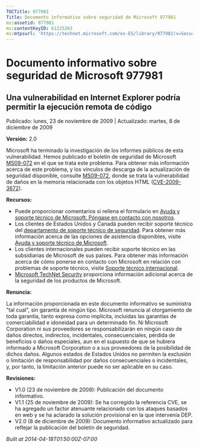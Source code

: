 ```yaml
---
TOCTitle: 977981
Title: Documento informativo sobre seguridad de Microsoft 977981
ms:assetid: 977981
ms:contentKeyID: 61225263
ms:mtpsurl: 'https://technet.microsoft.com/es-ES/library/977981(v=Security.10)'
---
```


Documento informativo sobre seguridad de Microsoft 977981
=========================================================

Una vulnerabilidad en Internet Explorer podría permitir la ejecución remota de código
-------------------------------------------------------------------------------------

Publicado: lunes, 23 de noviembre de 2009 | Actualizado: martes, 8 de diciembre de 2009

**Versión:** 2.0

Microsoft ha terminado la investigación de los informes públicos de esta vulnerabilidad. Hemos publicado el boletín de seguridad de Microsoft [MS09-072](http://technet.microsoft.com/security/bulletin/ms09-072) en el que se trata este problema. Para obtener más información acerca de este problema, y los vínculos de descarga de la actualización de seguridad disponible, consulte [MS09-072](http://technet.microsoft.com/security/bulletin/ms09-072), donde se trata la vulnerabilidad de daños en la memoria relacionada con los objetos HTML ([CVE-2009-3672](http://www.cve.mitre.org/cgi-bin/cvename.cgi?name=cve-2009-3672)).

**Recursos:**

-   Puede proporcionar comentarios si rellena el formulario en [Ayuda y soporte técnico de Microsoft: Póngase en contacto con nosotros](https://support.microsoft.com/common/survey.aspx?scid=sw;en;1257&amp;showpage=1&amp;ws=technet&amp;sd=tech).
-   Los clientes de Estados Unidos y Canadá pueden recibir soporte técnico del [departamento de soporte técnico de seguridad](http://go.microsoft.com/fwlink/?linkid=21131). Para obtener más información acerca de las opciones de asistencia disponibles, visite [Ayuda y soporte técnico de Microsoft](http://support.microsoft.com/).
-   Los clientes internacionales pueden recibir soporte técnico en las subsidiarias de Microsoft de sus países. Para obtener más información acerca de cómo ponerse en contacto con Microsoft en relación con problemas de soporte técnico, visite [Soporte técnico internacional](http://go.microsoft.com/fwlink/?linkid=21155).
-   [Microsoft TechNet Security](http://go.microsoft.com/fwlink/?linkid=21132) proporciona información adicional acerca de la seguridad de los productos de Microsoft.

**Renuncia:**

La información proporcionada en este documento informativo se suministra "tal cual", sin garantía de ningún tipo. Microsoft renuncia al otorgamiento de toda garantía, tanto expresa como implícita, incluidas las garantías de comerciabilidad e idoneidad para un determinado fin. Ni Microsoft Corporation ni sus proveedores se responsabilizarán en ningún caso de daños directos, indirectos, incidentales, consecuenciales, pérdida de beneficios o daños especiales, aun en el supuesto de que se hubiera informado a Microsoft Corporation o a sus proveedores de la posibilidad de dichos daños. Algunos estados de Estados Unidos no permiten la exclusión o limitación de responsabilidad por daños consecuenciales o incidentales, y, por tanto, la limitación anterior puede no ser aplicable en su caso.

**Revisiones:**

-   V1.0 (23 de noviembre de 2009): Publicación del documento informativo.
-   V1.1 (25 de noviembre de 2009): Se ha corregido la referencia CVE, se ha agregado un factor atenuante relacionado con los ataques basados en web y se ha aclarado la solución provisional en la que intervenía DEP.
-   V2.0 (8 de diciembre de 2009): Documento informativo actualizado para reflejar la publicación del boletín de seguridad.

*Built at 2014-04-18T01:50:00Z-07:00*
